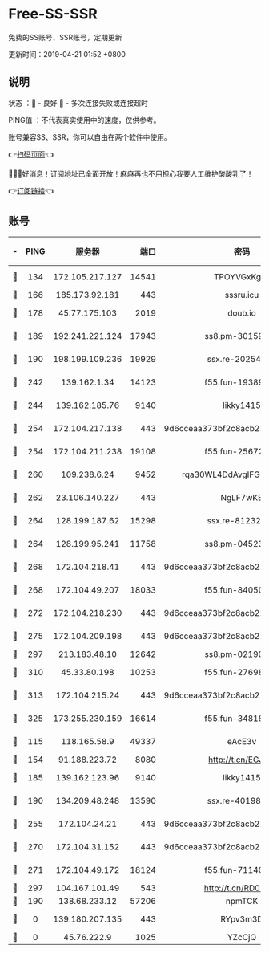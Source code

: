 # Free-SS-SSR

免费的SS账号、SSR账号，定期更新

更新时间：2019-04-21 01:52 +0800

## 说明

状态     ：🙂 - 良好 🙁 - 多次连接失败或连接超时

PING值   ：不代表真实使用中的速度，仅供参考。

账号兼容SS、SSR，你可以自由在两个软件中使用。

👉[扫码页面](https://liesauer.github.io/Free-SS-SSR/)👈

🎉🎉🎉好消息！订阅地址已全面开放！麻麻再也不用担心我要人工维护酸酸乳了！

👉[订阅链接](https://www.liesauer.net/yogurt/subscribe?ACCESS_TOKEN=DAYxR3mMaZAsaqUb)👈

## 账号

|-|PING|服务器|端口|密码|加密方式|区域|
|:----:|:----:|:-----:|-----:|:----:|:----:|:----:|
|🙂|134|172.105.217.127|14541|TPOYVGxKglpi|aes-256-cfb|JP|
|🙂|166|185.173.92.181|443|sssru.icu|rc4-md5|RU|
|🙂|178|45.77.175.103|2019|doub.io|aes-128-ctr|SG|
|🙂|189|192.241.221.124|17943|ss8.pm-30159735|aes-256-cfb|US|
|🙂|190|198.199.109.236|19929|ssx.re-20254148|aes-256-cfb|US|
|🙂|242|139.162.1.34|14123|f55.fun-19389187|aes-256-cfb|SG|
|🙂|244|139.162.185.76|9140|likky1415|aes-256-cfb|DE|
|🙂|254|172.104.217.138|443|9d6cceaa373bf2c8acb22e60b6a58be6|aes-256-cfb|US|
|🙂|254|172.104.211.238|19108|f55.fun-25672801|aes-256-cfb|US|
|🙂|260|109.238.6.24|9452|rqa30WL4DdAvgIFG6Fs3znzTa|aes-256-cfb|FR|
|🙂|262|23.106.140.227|443|NgLF7wKB|aes-256-cfb|US|
|🙂|264|128.199.187.62|15298|ssx.re-81232665|aes-256-cfb|SG|
|🙂|264|128.199.95.241|11758|ss8.pm-04523881|aes-256-cfb|SG|
|🙂|268|172.104.218.41|443|9d6cceaa373bf2c8acb22e60b6a58be6|aes-256-cfb|US|
|🙂|268|172.104.49.207|18033|f55.fun-84050556|aes-256-cfb|SG|
|🙂|272|172.104.218.230|443|9d6cceaa373bf2c8acb22e60b6a58be6|aes-256-cfb|US|
|🙂|275|172.104.209.198|443|9d6cceaa373bf2c8acb22e60b6a58be6|aes-256-cfb|US|
|🙂|297|213.183.48.10|12642|ss8.pm-02190555|rc4-md5|RU|
|🙂|310|45.33.80.198|10253|f55.fun-27698547|aes-256-cfb|US|
|🙂|313|172.104.215.24|443|9d6cceaa373bf2c8acb22e60b6a58be6|aes-256-cfb|US|
|🙂|325|173.255.230.159|16614|f55.fun-34818706|aes-256-cfb|US|
|🙂|115|118.165.58.9|49337|eAcE3v|chacha20-ietf|TW|
|🙂|154|91.188.223.72|8080|http://t.cn/EGJIyrl|rc4-md5|RU|
|🙂|185|139.162.123.96|9140|likky1415|aes-256-cfb|JP|
|🙂|190|134.209.48.248|13590|ssx.re-40198259|aes-256-cfb|US|
|🙂|255|172.104.24.21|443|9d6cceaa373bf2c8acb22e60b6a58be6|aes-256-cfb|US|
|🙂|270|172.104.31.152|443|9d6cceaa373bf2c8acb22e60b6a58be6|aes-256-cfb|US|
|🙂|271|172.104.49.172|18124|f55.fun-71140477|aes-256-cfb|SG|
|🙂|297|104.167.101.49|543|http://t.cn/RD0D7sx|rc4-md5|CA|
|🙁|190|138.68.233.12|57206|npmTCK|rc4-md5|US|
|🙁|0|139.180.207.135|443|RYpv3m3D|aes-256-cfb|JP|
|🙁|0|45.76.222.9|1025|YZcCjQ|rc4-md5|JP|
